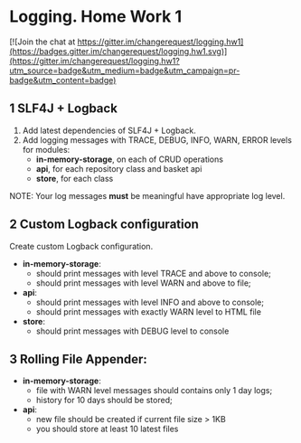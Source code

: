 Logging. Home Work 1
===============

[![Join the chat at https://gitter.im/changerequest/logging.hw1](https://badges.gitter.im/changerequest/logging.hw1.svg)](https://gitter.im/changerequest/logging.hw1?utm_source=badge&utm_medium=badge&utm_campaign=pr-badge&utm_content=badge)

1 SLF4J + Logback
-----------------

 1. Add latest dependencies of SLF4J + Logback.
 2. Add logging messages with TRACE, DEBUG, INFO, WARN, ERROR levels for modules:
    * **in-memory-storage**, on each of CRUD operations
    * **api**, for each repository class and basket api
    * **store**, for each class

NOTE: Your log messages **must** be meaningful have appropriate log level.

2 Custom Logback configuration
------------------------------

Create custom Logback configuration.

* **in-memory-storage**: 
  * should print messages with level TRACE and above to console;
  * should print messages with level WARN and above to file;
* **api**: 
  * should print messages with level INFO and above to console;
  * should print messages with exactly WARN level to HTML file
* **store**:
  * should print messages with DEBUG level to console

3 Rolling File Appender:
------------------------

* **in-memory-storage**:
  * file with WARN level messages should contains only 1 day logs;
  * history for 10 days should be stored;
* **api**:
  * new file should be created if current file size > 1KB
  * you should store at least 10 latest files
